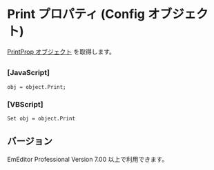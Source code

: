 # Print プロパティ (Config オブジェクト)

[PrintProp オブジェクト](../print_prop/index) を取得します。

## 

### \[JavaScript\]

```
obj = object.Print;
```

### \[VBScript\]

```
Set obj = object.Print
```

## バージョン

EmEditor Professional Version 7.00 以上で利用できます。
